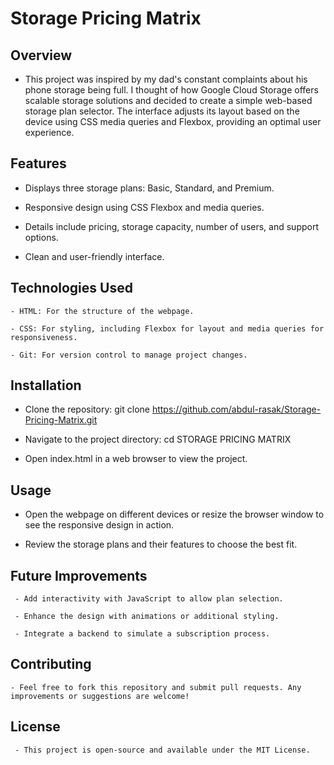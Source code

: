 # Storage Pricing Matrix

  ## Overview

   - This project was inspired by my dad's constant complaints about his phone storage being full. I thought of how Google Cloud Storage offers scalable storage solutions and decided to create a simple web-based storage plan selector. The interface adjusts its layout based on the device using CSS media queries and Flexbox, providing an optimal user experience.

  ## Features
     
   - Displays three storage plans: Basic, Standard, and Premium.

   - Responsive design using CSS Flexbox and media queries.

   - Details include pricing, storage capacity, number of users, and support options.

   - Clean and user-friendly interface.

  ## Technologies Used

    - HTML: For the structure of the webpage.

    - CSS: For styling, including Flexbox for layout and media queries for responsiveness.

    - Git: For version control to manage project changes.

  ## Installation

   - Clone the repository:
            git clone <https://github.com/abdul-rasak/Storage-Pricing-Matrix.git>

   - Navigate to the project directory:
            cd STORAGE PRICING MATRIX

   - Open index.html in a web browser to view the project.

  ## Usage

   - Open the webpage on different devices or resize the browser window to see the responsive design in  action.

   - Review the storage plans and their features to choose the best fit.

  ## Future Improvements

     - Add interactivity with JavaScript to allow plan selection.

     - Enhance the design with animations or additional styling.

     - Integrate a backend to simulate a subscription process.

  ## Contributing

    - Feel free to fork this repository and submit pull requests. Any improvements or suggestions are welcome!

  ## License

     - This project is open-source and available under the MIT License.
